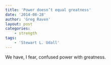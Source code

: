 ```yaml
---
title: 'Power doesn’t equal greatness'
date: '2014-08-28'
author: 'Greg Raven'
layout: post
categories:
    - strength
tags:
    - 'Stewart L. Udall'
---
```


We have, I fear, confused power with greatness.